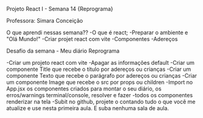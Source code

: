 Projeto React I - Semana 14 {Reprograma}

Professora: Simara Conceição

O que aprendi nessas semana??
-O que é react;
-Preparar o ambiente e "Olá Mundo!"
-Criar projet react com vite
-Componentes 
-Adereços

Desafio da semana - Meu diário Reprograma

-Criar um projeto react com vite
-Apagar as informações default
-Criar um componente Title que recebe o título por adereços ou crianças
-Criar um componente Texto que recebe o parágrafo por adereços ou crianças
-Criar um componente Image que recebe o src por props ou children
-Import no App.jsx os componentes criados para montar o seu diário, os erros/warnings terminal/console, resolver e fazer -todos os componentes renderizar na tela
-Subit no github, projete o contando tudo o que você me atualize e use nesta primeira aula. E suba nenhuma sala de aula.
